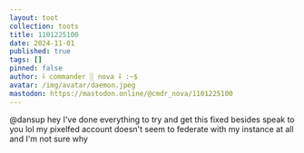 ```yaml
---
layout: toot
collection: toots
title: 1101225100
date: 2024-11-01
published: true
tags: []
pinned: false
author: ⸸ commander ░ nova ⸸ :~$
avatar: /img/avatar/daemon.jpeg
mastodon: https://mastodon.online/@cmdr_nova/1101225100
---
```


@dansup hey I've done everything to try and get this fixed besides speak to you lol my pixelfed account doesn't seem to federate with my instance at all and I'm not sure why

